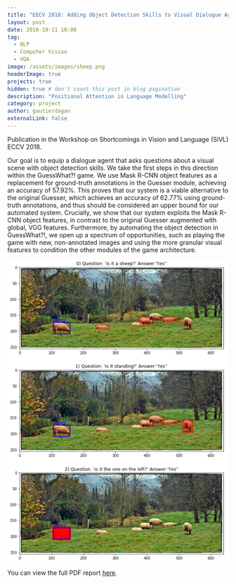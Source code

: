 ```yaml
---
title: "EECV 2018: Adding Object Detection Skills to Visual Dialogue Agents"
layout: post
date: 2018-10-11 10:00
tag:
  - NLP
  - Computer Vision
  - VQA
image: /assets/images/sheep.png
headerImage: true
projects: true
hidden: true # don't count this post in blog pagination
description: "Positional Attention in Language Modelling"
category: project
author: gautierdagan
externalLink: false
---
```


Publication in the Workshop on Shortcomings in Vision and Language (SiVL) ECCV 2018.

Our goal is to equip a dialogue agent that asks questions about a visual scene with object detection skills. We take the first steps in this direction within the GuessWhat?! game. We use Mask R-CNN object features as a replacement for ground-truth annotations in the Guesser module, achieving an accuracy of 57.92%. This proves that our system is a viable alternative to the original Guesser, which achieves an accuracy of 62.77% using ground-truth annotations, and thus should be considered an upper bound for our automated system. Crucially, we show that our system exploits the Mask R-CNN object features, in contrast to the original Guesser augmented with global, VGG features. Furthermore, by automating the object detection in GuessWhat?!, we open up a spectrum of opportunities, such as playing the game with new, non-annotated images and using the more granular visual features to condition the other modules of the game architecture. 

![Detecting Sheeps](/assets/images/sheep.png)

You can view the full PDF report [here](https://staff.fnwi.uva.nl/r.fernandezrovira/papers/2018/BaniEtal-sivl2018.pdf).